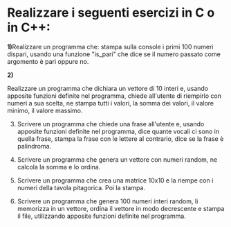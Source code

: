 # Realizzare i seguenti esercizi in C o in C++:

<p><b>1)</b>Realizzare un programma che: stampa sulla console i primi 100 numeri dispari, usando una funzione "is_pari" che dice se il numero passato come argomento è pari oppure no.</p>

<b>2)</b> <p>Realizzare un programma che dichiara un vettore di 10 interi e, usando apposite funzioni definite nel programma, chiede all'utente di riempirlo con numeri a sua scelta, ne stampa tutti i valori, la somma dei valori, il valore minimo, il valore massimo. </p>

3) Scrivere un programma che chiede una frase all'utente e, usando apposite funzioni definite nel programma, dice quante vocali ci sono in quella frase, stampa la frase con le lettere al contrario, dice se la frase è palindroma.

4) Scrivere un programma che genera un vettore con numeri random, ne calcola la somma e lo ordina.

5) Scrivere un programma che crea una matrice 10x10 e la riempe con i numeri della tavola pitagorica. Poi la stampa.

6) Scrivere un programma che genera 100 numeri interi random, li memorizza in un vettore, ordina il vettore in modo decrescente e stampa il file, utilizzando apposite funzioni definite nel programma.
